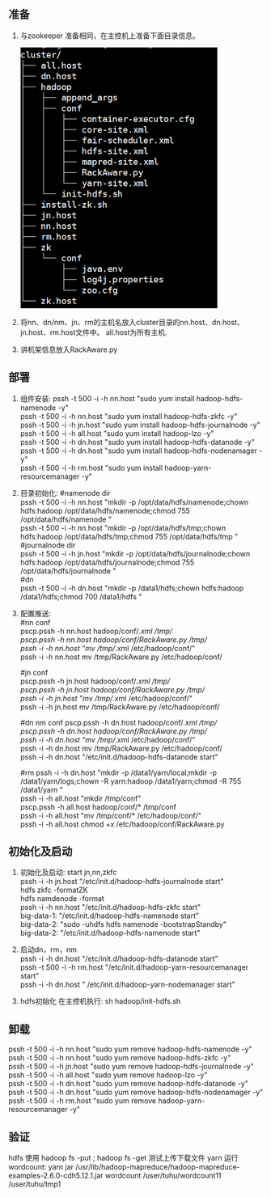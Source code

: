 ## 准备  

1. 与zookeeper 准备相同，在主控机上准备下面目录信息。  

   ![dir](../../img/hadoop/init-dir.png)

2. 将nn、dn/nm、jn、rm的主机名放入cluster目录的nn.host、dn.host、jn.host、rm.host文件中。  all.host为所有主机.   

3. 讲机架信息放入RackAware.py

## 部署  
1. 组件安装: 
   pssh -t 500 -i -h nn.host "sudo yum install hadoop-hdfs-namenode -y"  
   pssh -t 500 -i -h nn.host "sudo yum install hadoop-hdfs-zkfc -y"  
   pssh -t 500 -i -h jn.host "sudo yum install hadoop-hdfs-journalnode -y"  
   pssh -t 500 -i -h all.host "sudo yum install hadoop-lzo -y"  
   pssh -t 500 -i -h dn.host "sudo yum install hadoop-hdfs-datanode -y"  
   pssh -t 500 -i -h dn.host "sudo yum install hadoop-hdfs-nodenamager -y"   
   pssh -t 500 -i -h rm.host "sudo yum install hadoop-yarn-resourcemanager -y"  

2. 目录初始化:
   #namenode dir  
   pssh -t 500 -i -h nn.host  "mkdir -p /opt/data/hdfs/namenode;chown hdfs:hadoop /opt/data/hdfs/namenode;chmod 755 /opt/data/hdfs/namenode "  
   pssh -t 500 -i -h nn.host  "mkdir -p /opt/data/hdfs/tmp;chown hdfs:hadoop      /opt/data/hdfs/tmp;chmod 755 /opt/data/hdfs/tmp "  
   #journalnode dir  
   pssh -t 500 -i -h jn.host  "mkdir -p /opt/data/hdfs/journalnode;chown hdfs:hadoop  /opt/data/hdfs/journalnode;chmod 755 /opt/data/hdfs/journalnode "  
   #dn  
   pssh -t 500 -i -h dn.host  "mkdir -p /data1/hdfs;chown hdfs:hadoop /data1/hdfs;chmod 700 /data1/hdfs "    

3. 配置推送:  
   #nn conf  
   pscp.pssh  -h nn.host hadoop/conf/*.xml /tmp/  
   pscp.pssh  -h nn.host hadoop/conf/RackAware.py /tmp/  
   pssh -i -h nn.host "mv /tmp/*.xml /etc/hadoop/conf/"  
   pssh -i -h nn.host mv /tmp/RackAware.py /etc/hadoop/conf/  

   #jn conf  
   pscp.pssh  -h jn.host hadoop/conf/*.xml /tmp/  
   pscp.pssh  -h jn.host hadoop/conf/RackAware.py /tmp/  
   pssh -i -h jn.host "mv /tmp/*.xml /etc/hadoop/conf/"  
   pssh -i -h jn.host mv /tmp/RackAware.py /etc/hadoop/conf/   

   #dn nm conf
   pscp.pssh  -h dn.host hadoop/conf/*.xml /tmp/  
   pscp.pssh  -h dn.host hadoop/conf/RackAware.py /tmp/  
   pssh -i -h dn.host "mv /tmp/*.xml /etc/hadoop/conf/"  
   pssh -i -h dn.host mv /tmp/RackAware.py /etc/hadoop/conf/  
   pssh -i -h dn.host "/etc/init.d/hadoop-hdfs-datanode start"  

   #rm
   pssh -i -h dn.host "mkdir -p /data1/yarn/local;mkdir -p /data1/yarn/logs;chown -R     yarn:hadoop /data1/yarn;chmod -R 755 /data1/yarn "  
   pssh -i -h all.host "mkdir /tmp/conf"  
   pscp.pssh  -h all.host hadoop/conf/* /tmp/conf  
   pssh -i -h all.host "mv /tmp/conf/* /etc/hadoop/conf/"  
   pssh -i -h all.host chmod +x /etc/hadoop/conf/RackAware.py  
## 初始化及启动
1. 初始化及启动: start jn,nn,zkfc  
   pssh -i -h jn.host "/etc/init.d/hadoop-hdfs-journalnode start"   
   hdfs zkfc -formatZK   
   hdfs namdenode -format   
   pssh -i -h nn.host "/etc/init.d/hadoop-hdfs-zkfc start"   
   big-data-1: "/etc/init.d/hadoop-hdfs-namenode start"   
   big-data-2: "sudo -uhdfs hdfs namenode -bootstrapStandby"  
   big-data-2: "/etc/init.d/hadoop-hdfs-namenode start"    

2. 启动dn，rm，nm  
   pssh -i -h dn.host "/etc/init.d/hadoop-hdfs-datanode start"     
   pssh -t 500 -i -h rm.host "/etc/init.d/hadoop-yarn-resourcemanager start"   
   pssh -i -h dn.host " /etc/init.d/hadoop-yarn-nodemanager start"  
   
3. hdfs初始化
   在主控机执行:  sh hadoop/init-hdfs.sh

## 卸载  
   pssh -t 500 -i -h nn.host "sudo yum remove hadoop-hdfs-namenode -y"  
   pssh -t 500 -i -h nn.host "sudo yum remove hadoop-hdfs-zkfc -y"  
   pssh -t 500 -i -h jn.host "sudo yum remove hadoop-hdfs-journalnode -y"  
   pssh -t 500 -i -h all.host "sudo yum remove hadoop-lzo -y"  
   pssh -t 500 -i -h dn.host "sudo yum remove hadoop-hdfs-datanode -y" 
   pssh -t 500 -i -h dn.host "sudo yum remove hadoop-hdfs-nodenamager -y"   
   pssh -t 500 -i -h rm.host "sudo yum remove hadoop-yarn-resourcemanager -y"   
   
## 验证
   hdfs 使用 hadoop fs -put  ; hadoop fs -get 测试上传下载文件
   yarn 运行wordcount: yarn jar /usr/lib/hadoop-mapreduce/hadoop-mapreduce-examples-2.6.0-cdh5.12.1.jar wordcount  /user/tuhu/wordcount11  /user/tuhu/tmp1
   
